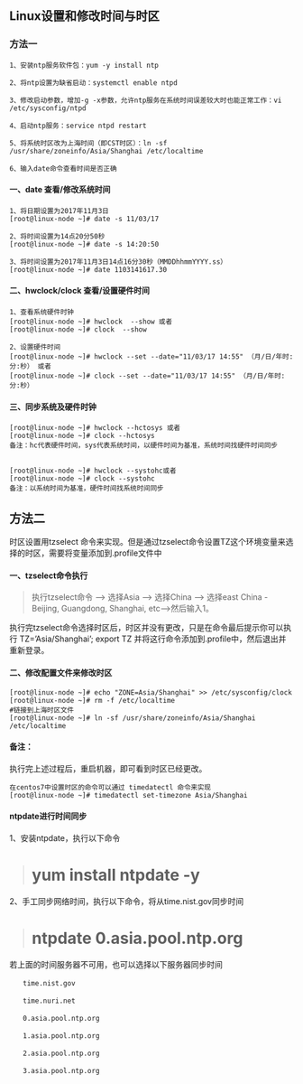 ## Linux设置和修改时间与时区

### 方法一



```
1、安装ntp服务软件包：yum -y install ntp

2、将ntp设置为缺省启动：systemctl enable ntpd

3、修改启动参数，增加-g -x参数，允许ntp服务在系统时间误差较大时也能正常工作：vi /etc/sysconfig/ntpd

4、启动ntp服务：service ntpd restart

5、将系统时区改为上海时间（即CST时区）：ln -sf /usr/share/zoneinfo/Asia/Shanghai /etc/localtime

6、输入date命令查看时间是否正确

```

#### 一、date 查看/修改系统时间

```
1、将日期设置为2017年11月3日
[root@linux-node ~]# date -s 11/03/17

2、将时间设置为14点20分50秒
[root@linux-node ~]# date -s 14:20:50

3、将时间设置为2017年11月3日14点16分30秒（MMDDhhmmYYYY.ss）
[root@linux-node ~]# date 1103141617.30

```

#### 二、hwclock/clock 查看/设置硬件时间
```
1、查看系统硬件时钟
[root@linux-node ~]# hwclock  --show 或者
[root@linux-node ~]# clock  --show

2、设置硬件时间
[root@linux-node ~]# hwclock --set --date="11/03/17 14:55" （月/日/年时:分:秒） 或者
[root@linux-node ~]# clock --set --date="11/03/17 14:55" （月/日/年时:分:秒）

```

#### 三、同步系统及硬件时钟
```
[root@linux-node ~]# hwclock --hctosys 或者
[root@linux-node ~]# clock --hctosys  
备注：hc代表硬件时间，sys代表系统时间，以硬件时间为基准，系统时间找硬件时间同步


[root@linux-node ~]# hwclock --systohc或者
[root@linux-node ~]# clock --systohc 
备注：以系统时间为基准，硬件时间找系统时间同步

```

## 方法二

时区设置用tzselect 命令来实现。但是通过tzselect命令设置TZ这个环境变量来选择的时区，需要将变量添加到.profile文件中

#### 一、tzselect命令执行
> 执行tzselect命令 --> 选择Asia --> 选择China --> 选择east China - Beijing, Guangdong, Shanghai, etc-->然后输入1。

执行完tzselect命令选择时区后，时区并没有更改，只是在命令最后提示你可以执行 TZ=’Asia/Shanghai’; export TZ 并将这行命令添加到.profile中，然后退出并重新登录。

#### 二、修改配置文件来修改时区

```
[root@linux-node ~]# echo "ZONE=Asia/Shanghai" >> /etc/sysconfig/clock         
[root@linux-node ~]# rm -f /etc/localtime
#链接到上海时区文件       
[root@linux-node ~]# ln -sf /usr/share/zoneinfo/Asia/Shanghai /etc/localtime
```
#### 备注：

执行完上述过程后，重启机器，即可看到时区已经更改。

```
在centos7中设置时区的命令可以通过 timedatectl 命令来实现
[root@linux-node ~]# timedatectl set-timezone Asia/Shanghai
```

#### ntpdate进行时间同步

1、安装ntpdate，执行以下命令

> # yum install ntpdate -y

2、手工同步网络时间，执行以下命令，将从time.nist.gov同步时间

> # ntpdate 0.asia.pool.ntp.org

若上面的时间服务器不可用，也可以选择以下服务器同步时间
```
　　time.nist.gov

　　time.nuri.net

　　0.asia.pool.ntp.org

　　1.asia.pool.ntp.org

　　2.asia.pool.ntp.org

　　3.asia.pool.ntp.org
```
